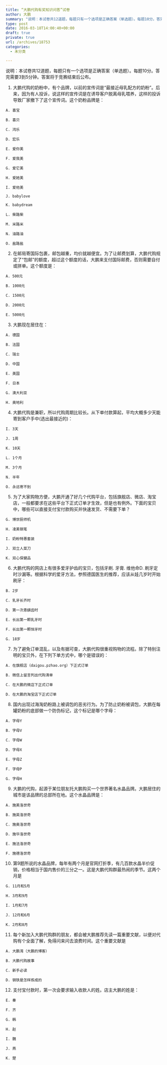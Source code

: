 ```yaml
---
title: “大鹏代购有奖知识问答”试卷
author: 大鹏
summary: "说明：本试卷共12道题，每题只有一个选项是正确答案（单选题）。每题10分。答完需要3到5分钟。答案将于竞赛结束后公布。"
type: post
date: 2016-03-18T14:00:40+00:00
draft: true
private: true
url: /archives/18753
categories:
  - 未分类

---
```

说明：本试卷共12道题，每题只有一个选项是正确答案（单选题）。每题10分。答完需要3到5分钟。答案将于竞赛结束后公布。

  1. 大鹏代购的奶粉中，有个品牌，以前的宣传词是“最接近母乳配方的奶粉”。后来，因为有人投诉，说这样的宣传词是在诱导客户脱离母乳喂养，这样的投诉导致厂家撤下了这个宣传词。这个奶粉品牌是：
    
    A. 喜宝
  
    B. 喜贝
  
    C. 鸿乐
  
    D. 宏乐
  
    E. 爱你美
  
    F. 爱我美
  
    G. 爱它美
  
    H. 爱她美
  
    I. 爱他美
  
    J. babylove
  
    K. babydream
  
    L. 柴路柴
  
    M. 米路米
  
    N. 油路油
  
    O. 盐路盐

  2. 在邮局寄国际包裹，邮包越重，均价就越便宜。为了让邮费划算，大鹏代购规定了“包邮”的额度，超过这个额度的话，大鹏来支付国际邮费，否则需要自付或拼单。这个额度是：
    
    A. 500元
  
    B. 1000元
  
    C. 1500元
  
    D. 2000元
  
    E. 5000元

  3. 大鹏现在居住在：
    
    A. 德国
  
    B. 法国
  
    C. 瑞士
  
    D. 中国
  
    E. 美国
  
    F. 日本
  
    G. 澳大利亚
  
    H. 奥地利

  4. 大鹏代购是兼职，所以代购周期比较长。从下单付款算起，平均大概多少天能寄到客户手中(选出最接近的)：
    
    I. 3天
  
    J. 1周
  
    K. 10天
  
    L. 1个月
  
    M. 3个月
  
    N. 半年
  
    O. 永远寄不到

  5. 为了大家购物方便，大鹏开通了好几个代购平台，包括旗舰店、微店、淘宝店，一般都要求在这些平台下正式订单才生效，但是也有例外。下面的宝贝中，哪些可以直接支付宝付款购买并快速发货、不需要下单？
    
    G. 博世厨师机
  
    H. 凌美钢笔
  
    I. 奶粉特惠套装
  
    J. 双立人菜刀
  
    K. 双心保健品

  6. 大鹏代购的网店上有很多爱牙护齿的宝贝，包括牙刷. 牙膏. 维他命D. 刷牙定时沙漏等。根据科学的爱牙方法，参照德国医生的推荐，应该从娃几岁时开始刷牙：
    
    B. 2岁
  
    C. 乳牙长齐时
  
    D. 第一次患龋齿时
  
    E. 长出第一颗乳牙时
  
    F. 长出第一颗恒牙时
  
    G. 18岁

  7. 为了避免订单混乱，以及有据可查，大鹏代购很重视购物的流程。除了特别注明的宝贝外，在下列下单方式中，哪个是错误的：
    
    A. 在旗舰店（daigou.pzhao.org）下正式订单
  
    B. 微信上留言列出代购清单
  
    C. 在大鹏的微店下正式订单
  
    D. 在大鹏的淘宝店下正式订单

  8. 国内出现过海淘奶粉路上被调包的恶劣行为。为了防止奶粉被调包，大鹏在每罐奶粉的底部做一个防伪标记，这个标记是哪个字母：
    
    A. 字母Y
  
    B. 字母V
  
    C. 字母W
  
    D. 字母X
  
    E. 字母Z
  
    F. 字母P
  
    G. 字母H

  9. 大鹏的代购，起源于某位朋友托大鹏购买一个世界著名水晶品牌。大鹏居住的城市是该品牌的总部所在地。这个水晶品牌是：
    
    A. 施美洛世奇
  
    B. 施英洛世奇
  
    C. 施奥洛世奇
  
    D. 施华洛世奇
  
    E. 施法洛世奇
  
    F. 施德洛世奇

 10. 第9题所说的水晶品牌，每年有两个月是官网打折季，有几百款水晶半价促销，价格相当于国内售价的三分之一。这是大鹏代购群最热闹的季节。这两个月是
    
    G. 11月和5月
  
    H. 3月和9月
  
    I. 1月和7月
  
    J. 12月和6月
  
    K. 2月和8月

 11. 每个新加入大鹏代购群的朋友，都会被大鹏推荐先读一篇重要文献，以便对代购有个全面了解，免得问来问去浪费时间。这个重要文献是
    
    A. 大鹏湾（大鹏的博客）
  
    B. 大鹏代购故事
  
    C. 新手必读
  
    D. 钢铁是怎样炼成的

 12. 支付宝付款时，第一次会要求输入收款人的姓。店主大鹏的姓是：
    
    E. 秦
  
    F. 齐
  
    G. 韩
  
    H. 赵
  
    I. 魏
  
    J. 燕
  
    K. 楚
